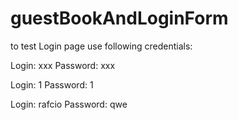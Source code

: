 # guestBookAndLoginForm

to test Login page use following credentials:

Login: xxx
Password: xxx

Login: 1
Password: 1

Login: rafcio
Password: qwe
